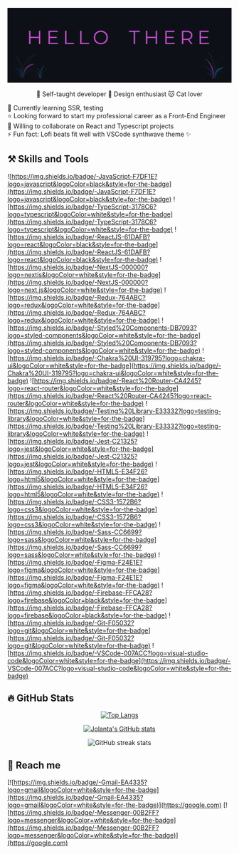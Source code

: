 ![Banner](https://github.com/ravviolo/ravviolo/blob/main/hello.gif)
<p align="center">🎯 Self-taught developer 🎨 Design enthusiast 🐱 Cat lover</p>

🌱 Currently learning SSR, testing<br />
⭐ Looking forward to start my professional career as a Front-End Engineer<br />
👯 Willing to collaborate on React and Typescript projects<br />
⚡ Fun fact: Lofi beats fit well with VSCode synthwave theme ✨<br />

## ⚒️ Skills and Tools
![https://img.shields.io/badge/-JavaScript-F7DF1E?logo=javascript&logoColor=black&style=for-the-badge](https://img.shields.io/badge/-JavaScript-F7DF1E?logo=javascript&logoColor=black&style=for-the-badge)
![https://img.shields.io/badge/-TypeScript-3178C6?logo=typescript&logoColor=white&style=for-the-badge](https://img.shields.io/badge/-TypeScript-3178C6?logo=typescript&logoColor=white&style=for-the-badge)
![https://img.shields.io/badge/-ReactJS-61DAFB?logo=react&logoColor=black&style=for-the-badge](https://img.shields.io/badge/-ReactJS-61DAFB?logo=react&logoColor=black&style=for-the-badge)
![https://img.shields.io/badge/-NextJS-000000?logo=nextjs&logoColor=white&style=for-the-badge](https://img.shields.io/badge/-NextJS-000000?logo=next.js&logoColor=white&style=for-the-badge)
![https://img.shields.io/badge/-Redux-764ABC?logo=redux&logoColor=white&style=for-the-badge](https://img.shields.io/badge/-Redux-764ABC?logo=redux&logoColor=white&style=for-the-badge)
![https://img.shields.io/badge/-Styled%20Components-DB7093?logo=styled-components&logoColor=white&style=for-the-badge](https://img.shields.io/badge/-Styled%20Components-DB7093?logo=styled-components&logoColor=white&style=for-the-badge)
![https://img.shields.io/badge/-Chakra%20UI-319795?logo=chakra-ui&logoColor=white&style=for-the-badge](https://img.shields.io/badge/-Chakra%20UI-319795?logo=chakra-ui&logoColor=white&style=for-the-badge)
![https://img.shields.io/badge/-React%20Router-CA4245?logo=react-router&logoColor=white&style=for-the-badge](https://img.shields.io/badge/-React%20Router-CA4245?logo=react-router&logoColor=white&style=for-the-badge)
![https://img.shields.io/badge/-Testing%20Library-E33332?logo=testing-library&logoColor=white&style=for-the-badge](https://img.shields.io/badge/-Testing%20Library-E33332?logo=testing-library&logoColor=white&style=for-the-badge)
![https://img.shields.io/badge/-Jest-C21325?logo=jest&logoColor=white&style=for-the-badge](https://img.shields.io/badge/-Jest-C21325?logo=jest&logoColor=white&style=for-the-badge)
![https://img.shields.io/badge/-HTML5-E34F26?logo=html5&logoColor=white&style=for-the-badge](https://img.shields.io/badge/-HTML5-E34F26?logo=html5&logoColor=white&style=for-the-badge)
![https://img.shields.io/badge/-CSS3-1572B6?logo=css3&logoColor=white&style=for-the-badge](https://img.shields.io/badge/-CSS3-1572B6?logo=css3&logoColor=white&style=for-the-badge)
![https://img.shields.io/badge/-Sass-CC6699?logo=sass&logoColor=white&style=for-the-badge](https://img.shields.io/badge/-Sass-CC6699?logo=sass&logoColor=white&style=for-the-badge)
![https://img.shields.io/badge/-Figma-F24E1E?logo=figma&logoColor=white&style=for-the-badge](https://img.shields.io/badge/-Figma-F24E1E?logo=figma&logoColor=white&style=for-the-badge)
![https://img.shields.io/badge/-Firebase-FFCA28?logo=firebase&logoColor=black&style=for-the-badge](https://img.shields.io/badge/-Firebase-FFCA28?logo=firebase&logoColor=black&style=for-the-badge)
![https://img.shields.io/badge/-Git-F05032?logo=git&logoColor=white&style=for-the-badge](https://img.shields.io/badge/-Git-F05032?logo=git&logoColor=white&style=for-the-badge)
![https://img.shields.io/badge/-VSCode-007ACC?logo=visual-studio-code&logoColor=white&style=for-the-badge](https://img.shields.io/badge/-VSCode-007ACC?logo=visual-studio-code&logoColor=white&style=for-the-badge)


## 🔥 GitHub Stats

<div align="center">
  
[![Top Langs](https://github-readme-stats.vercel.app/api/top-langs/?username=ravviolo&hide=ruby&layout=compact&theme=synthwave)](https://github.com/anuraghazra/github-readme-stats)

[![Jolanta's GitHub stats](https://github-readme-stats.vercel.app/api?username=ravviolo&hide=stars,issues&count_private=true&&show_icons=true&theme=synthwave)](https://github.com/anuraghazra/github-readme-stats)

![GitHub streak stats](https://github-readme-streak-stats.herokuapp.com/?user=ravviolo&theme=synthwave)  
  
</div>

## 🤝 Reach me

[![https://img.shields.io/badge/-Gmail-EA4335?logo=gmail&logoColor=white&style=for-the-badge](https://img.shields.io/badge/-Gmail-EA4335?logo=gmail&logoColor=white&style=for-the-badge)](https://google.com)
[![https://img.shields.io/badge/-Messenger-00B2FF?logo=messenger&logoColor=white&style=for-the-badge](https://img.shields.io/badge/-Messenger-00B2FF?logo=messenger&logoColor=white&style=for-the-badge)](https://google.com)

<!--
**ravviolo/ravviolo** is a ✨ _special_ ✨ repository because its `README.md` (this file) appears on your GitHub profile.

Here are some ideas to get you started:

- 🔭 I’m currently working on ...
- 🌱 I’m currently learning ...
- 👯 I’m looking to collaborate on ...
- 🤔 I’m looking for help with ...
- 💬 Ask me about ...
- 📫 How to reach me: ...
- 😄 Pronouns: ...
- ⚡ Fun fact: ...
-->
